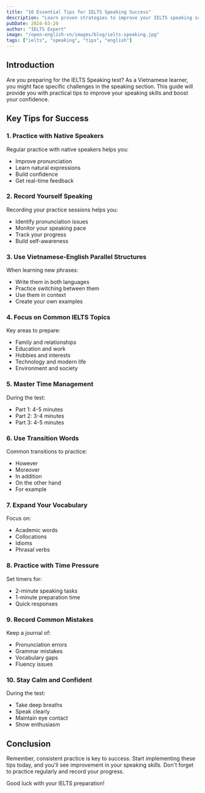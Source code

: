 ```yaml
---
title: "10 Essential Tips for IELTS Speaking Success"
description: "Learn proven strategies to improve your IELTS speaking score with these expert tips specifically designed for Vietnamese learners."
pubDate: 2024-03-20
author: "IELTS Expert"
image: "/open-english-vn/images/blog/ielts-speaking.jpg"
tags: ["ielts", "speaking", "tips", "english"]
---
```


## Introduction

Are you preparing for the IELTS Speaking test? As a Vietnamese learner, you might face specific challenges in the speaking section. This guide will provide you with practical tips to improve your speaking skills and boost your confidence.

## Key Tips for Success

### 1. Practice with Native Speakers
Regular practice with native speakers helps you:
- Improve pronunciation
- Learn natural expressions
- Build confidence
- Get real-time feedback

### 2. Record Yourself Speaking
Recording your practice sessions helps you:
- Identify pronunciation issues
- Monitor your speaking pace
- Track your progress
- Build self-awareness

### 3. Use Vietnamese-English Parallel Structures
When learning new phrases:
- Write them in both languages
- Practice switching between them
- Use them in context
- Create your own examples

### 4. Focus on Common IELTS Topics
Key areas to prepare:
- Family and relationships
- Education and work
- Hobbies and interests
- Technology and modern life
- Environment and society

### 5. Master Time Management
During the test:
- Part 1: 4-5 minutes
- Part 2: 3-4 minutes
- Part 3: 4-5 minutes

### 6. Use Transition Words
Common transitions to practice:
- However
- Moreover
- In addition
- On the other hand
- For example

### 7. Expand Your Vocabulary
Focus on:
- Academic words
- Collocations
- Idioms
- Phrasal verbs

### 8. Practice with Time Pressure
Set timers for:
- 2-minute speaking tasks
- 1-minute preparation time
- Quick responses

### 9. Record Common Mistakes
Keep a journal of:
- Pronunciation errors
- Grammar mistakes
- Vocabulary gaps
- Fluency issues

### 10. Stay Calm and Confident
During the test:
- Take deep breaths
- Speak clearly
- Maintain eye contact
- Show enthusiasm

## Conclusion

Remember, consistent practice is key to success. Start implementing these tips today, and you'll see improvement in your speaking skills. Don't forget to practice regularly and record your progress.

Good luck with your IELTS preparation! 